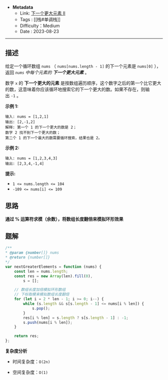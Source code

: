 - **Metadata**
	- Link: [下一个更大元素 II](https://leetcode.cn/problems/next-greater-element-ii/description/ "https://leetcode.cn/problems/next-greater-element-ii/description/")
	- Tags : [[栈#单调栈]]
	- Difficulty：Medium
	- Date : 2023-08-23
---
## 描述

给定一个循环数组 `nums` （ `nums[nums.length - 1]` 的下一个元素是 `nums[0]` ），返回 _`nums` 中每个元素的 **下一个更大元素**_ 。

数字 `x` 的 **下一个更大的元素** 是按数组遍历顺序，这个数字之后的第一个比它更大的数，这意味着你应该循环地搜索它的下一个更大的数。如果不存在，则输出 `-1` 。

**示例 1:**

```
输入: nums = [1,2,1]
输出: [2,-1,2]
解释: 第一个 1 的下一个更大的数是 2；
数字 2 找不到下一个更大的数； 
第二个 1 的下一个最大的数需要循环搜索，结果也是 2。
```

**示例 2:**

```
输入: nums = [1,2,3,4,3]
输出: [2,3,4,-1,4]
```

**提示:**

- `1 <= nums.length <= 104`
- `-109 <= nums[i] <= 109`

## 思路

**通过 % 运算符求模（余数），将数组长度翻倍来模拟环形效果**

## 题解

```js
/**
* @param {number[]} nums
* @return {number[]}
*/
var nextGreaterElements = function (nums) {
    const len = nums.length;
    const res = new Array(len).fill(0),
        s = [];

    // 数组长度加倍模拟环形数组
    // 下标取模来模拟数组长度翻倍
    for (let i = 2 * len - 1; i >= 0; i--) {
        while (s.length && s[s.length - 1] <= nums[i % len]) {
            s.pop();
        }
        res[i % len] = s.length ? s[s.length - 1] : -1;
        s.push(nums[i % len]);
    }

    return res;
};
```

**复杂度分析**

- 时间复杂度：`O(2n)`

- 空间复杂度：`O(1)`